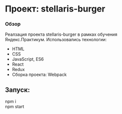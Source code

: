 # Проект: stellaris-burger

### Обзор

Реалзация проекта stellaris-burger в рамках обучения Яндекс.Практикум.
Использовались технологии:

- HTML
- CSS
- JavaScript, ES6
- React
- Redux
- Сборка проекта: Webpack

## Запуск:
npm i  
npm start
